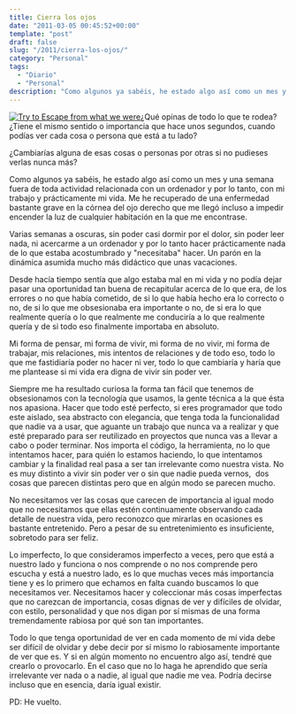```yaml
---
title: Cierra los ojos
date: "2011-03-05 00:45:52+00:00"
template: "post"
draft: false
slug: "/2011/cierra-los-ojos/"
category: "Personal"
tags:
  - "Diario"
  - "Personal"
description: "Como algunos ya sabéis, he estado algo así como un mes y una semana fuera de toda actividad relacionada con un ordenador y por lo tanto, con mi trabajo y prácticamente mi vida. Me he recuperado de una enfermedad bastante grave en la córnea del ojo derecho que me llegó incluso a impedir encender la luz de cualquier habitación en la que me encontrase."
---
```


[![Try to Escape from what we were](https://farm4.static.flickr.com/3533/3802272718_059b40596f_m.jpg)](http://www.flickr.com/photos/33370236@N06/3802272718/)¿Qué opinas de todo lo que te rodea? ¿Tiene el mismo sentido o importancia que hace unos segundos, cuando podías ver cada cosa o persona que está a tu lado?

¿Cambiarías alguna de esas cosas o personas por otras si no pudieses verlas nunca más?

Como algunos ya sabéis, he estado algo así como un mes y una semana fuera de toda actividad relacionada con un ordenador y por lo tanto, con mi trabajo y prácticamente mi vida. Me he recuperado de una enfermedad bastante grave en la córnea del ojo derecho que me llegó incluso a impedir encender la luz de cualquier habitación en la que me encontrase.

Varias semanas a oscuras, sin poder casi dormir por el dolor, sin poder leer nada, ni acercarme a un ordenador y por lo tanto hacer prácticamente nada de lo que estaba acostumbrado y "necesitaba" hacer. Un parón en la dinámica asumida mucho más didáctico que unas vacaciones.

Desde hacía tiempo sentía que algo estaba mal en mi vida y no podía dejar pasar una oportunidad tan buena de recapitular acerca de lo que era, de los errores o no que había cometido, de si lo que había hecho era lo correcto o no, de si lo que me obsesionaba era importante o no, de si era lo que realmente quería o lo que realmente me conduciría a lo que realmente quería y de si todo eso finalmente importaba en absoluto.

Mi forma de pensar, mi forma de vivir, mi forma de no vivir, mi forma de trabajar, mis relaciones, mis intentos de relaciones y de todo eso, todo lo que me fastidiaría poder no hacer ni ver, todo lo que cambiaría y haría que me plantease si mi vida era digna de vivir sin poder ver.

Siempre me ha resultado curiosa la forma tan fácil que tenemos de obsesionamos con la tecnología que usamos, la gente técnica a la que ésta nos apasiona. Hacer que todo esté perfecto, si eres programador que todo este aislado, sea abstracto con elegancia, que tenga toda la funcionalidad que nadie va a usar, que aguante un trabajo que nunca va a realizar y que esté preparado para ser reutilizado en proyectos que nunca vas a llevar a cabo o poder terminar. Nos importa el código, la herramienta, no lo que intentamos hacer, para quién lo estamos haciendo, lo que intentamos cambiar y la finalidad real pasa a ser tan irrelevante como nuestra vista. No es muy distinto a vivir sin poder ver o sin que nadie pueda vernos,  dos cosas que parecen distintas pero que en algún modo se parecen mucho.

No necesitamos ver las cosas que carecen de importancia al igual modo que no necesitamos que ellas estén continuamente observando cada detalle de nuestra vida, pero reconozco que mirarlas en ocasiones es bastante entretenido. Pero a pesar de su entretenimiento es insuficiente, sobretodo para ser feliz.

Lo imperfecto, lo que consideramos imperfecto a veces, pero que está a nuestro lado y funciona o nos comprende o no nos comprende pero escucha y está a nuestro lado, es lo que muchas veces más importancia tiene y es lo primero que echamos en falta cuando buscamos lo que necesitamos ver. Necesitamos hacer y coleccionar más cosas imperfectas que no carezcan de importancia, cosas dignas de ver y difíciles de olvidar, con estilo, personalidad y que nos digan por sí mismas de una forma tremendamente rabiosa por qué son tan importantes.

Todo lo que tenga oportunidad de ver en cada momento de mí vida debe ser difícil de olvidar y debe decir por sí mismo lo rabiosamente importante de ver que es. Y si en algún momento no encuentro algo así, tendré que crearlo o provocarlo. En el caso que no lo haga he aprendido que sería irrelevante ver nada o a nadie, al igual que nadie me vea. Podría decirse incluso que en esencia, daría igual existir.

PD: He vuelto.
